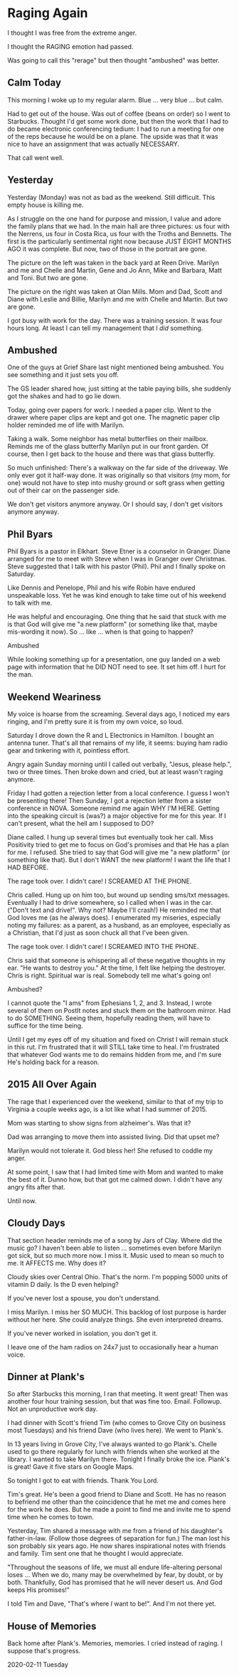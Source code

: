# Raging Again

I thought I was free from the extreme anger.

I thought the RAGING emotion had passed.

Was going to call this "rerage" but then thought "ambushed" was better.

## Calm Today

This morning I woke up to my regular alarm.
Blue ... very blue ... but calm.

Had to get out of the house.
Was out of coffee (beans on order) so I went to Starbucks.
Thought I'd get some work done, but then the work that I had to do
became electronic conferencing tedium: I had to run a meeting for one
of the reps because he would be on a plane. The upside was that it
was nice to have an assignment that was actually NECESSARY.

That call went well.

## Yesterday

Yesterday (Monday) was not as bad as the weekend.
Still difficult. This empty house is killing me.

As I struggle on the one hand for purpose and mission,
I value and adore the family plans that we had. In the main hall
are three pictures: us four with the Nerrens, us four in Costa Rica,
us four with the Troths and Bennetts. The first is the particularly
sentimental right now because JUST EIGHT MONTHS AGO it was complete.
But now, two of those in the portrait are gone.

The picture on the left was taken in the back yard at Reen Drive.
Marilyn and me and Chelle and Martin, Gene and Jo Ann, Mike and
Barbara, Matt and Toni. But two are gone.

The picture on the right was taken at Olan Mills.
Mom and Dad, Scott and Diane with Leslie and Billie,
Marilyn and me with Chelle and Martin. But two are gone.

I got busy with work for the day.
There was a training session. It was four hours long.
At least I can tell my management that I *did* something.

## Ambushed

One of the guys at Grief Share last night mentioned being ambushed.
You see something and it just sets you off.

The GS leader shared how, just sitting at the table paying bills,
she suddenly got the shakes and had to go lie down.

Today, going over papers for work. I needed a paper clip.
Went to the drawer where paper clips are kept and got one.
The magnetic paper clip holder reminded me of life with Marilyn.

Taking a walk. Some neighbor has metal butterflies on their mailbox.
Reminds me of the glass butterfly Marilyn put in our front garden.
Of course, then I get back to the house and there was that
glass butterfly.

So much unfinished: There's a walkway on the far side of the driveway.
We only ever got it half-way done. It was originally so that visitors
(my mom, for one) would not have to step into mushy ground or soft
grass when getting out of their car on the passenger side.

We don't get visitors anymore anyway.
Or I should say, *I* don't get visitors anymore anyway.

## Phil Byars

Phil Byars is a pastor in Elkhart.
Steve Etner is a counselor in Granger.
Diane arranged for me to meet with Steve when I was in Granger
over Christmas. Steve suggested that I talk with his pastor (Phil).
Phil and I finally spoke on Saturday.

Like Dennis and Penelope, Phil and his wife Robin have endured
unspeakable loss. Yet he was kind enough to take time out of
his weekend to talk with me.

He was helpful and encouraging.
One thing that he said that stuck with me is that God will give me
"a new platform" (or something like that, maybe mis-wording it now).
So ... like ... when is that going to happen?

Ambushed

While looking something up for a presentation, one guy landed on a
web page with information that he DID NOT need to see. It set him off.
I hurt for the man.

## Weekend Weariness

My voice is hoarse from the screaming.
Several days ago, I noticed my ears ringing,
and I'm pretty sure it is from my own voice, so loud.

Saturday I drove down the R and L Electronics in Hamilton.
I bought an antenna tuner. That's all that remains of my life, it seems:
buying ham radio gear and tinkering with it, pointless effort.

Angry again Sunday morning until I called out verbally,
"Jesus, please help.", two or three times. 
 Then broke 
 down and cried, but at least wasn't raging anymore.

Friday I had gotten a rejection letter from a local conference.
I guess I won't be presenting there! Then Sunday, I got a rejection letter
from a sister conference in NOVA. Someone remind me again WHY I'M HERE.
Getting into the speaking circuit is (was?) a major objective for me
for this year. If I can't present, what the hell am I supposed to DO?

Diane called. I hung up several times but eventually took her call.
Miss Positivity tried to get me to focus on God's promises and that
He has a plan for me.
I refused. She tried to say that God will give me "a new platform"
(or something like that). But I don't WANT the new platform!
I want the life that I HAD BEFORE.

The rage took over. I didn't care! I SCREAMED AT THE PHONE.

Chris called. Hung up on him too, but wound up sending sms/txt
messages. Eventually I had to drive somewhere, so I called when I
was in the car. ("Don't text and drive!". Why not? Maybe I'll crash!)
He reminded me that God loves me (as he always does).
I enumerated my miseries, especially noting my failures:
as a parent, as a husband, as an employee, especially as a Christian,
that I'd just as soon chuck all that I've been given.

The rage took over. I didn't care! I SCREAMED INTO THE PHONE.

Chris said that someone is whispering all of these negative thoughts in
 my ear.
"He wants to destroy you." At the time, I felt like helping the destroyer.
Chris is right. Spiritual war is real. Somebody tell me what's going on!

Ambushed?

I cannot quote the "I ams" from Ephesians 1, 2, and 3.
Instead, I wrote several of them on PostIt notes and stuck them
on the bathroom mirror. Had to do SOMETHING. Seeing them, hopefully
reading them, will have to suffice for the time being.

Until I get my eyes off of my situation and fixed on Christ
I will remain stuck in this rut. I'm frustrated that it will STILL
take time to heal. I'm frustrated that whatever God wants me to do
remains hidden from me, and I'm sure He's holding back for a reason.

## 2015 All Over Again

The rage that I experienced over the weekend, similar to that of
my trip to Virginia a couple weeks ago, is a lot like what I had
summer of 2015.

Mom was starting to show signs from alzheimer's. Was that it?

Dad was arranging to move them into assisted living. Did that upset me?

Marilyn would not tolerate it. God bless her! She refused to coddle
my anger.

At some point, I saw that I had limited time with Mom and wanted to
make the best of it. Dunno how, but that got me calmed down.
I didn't have any angry fits after that.

Until now.

## Cloudy Days

That section header reminds me of a song by Jars of Clay.
Where did the music go? I haven't been able to listen ... sometimes
even before Marilyn got sick, but so much more now. I miss it.
Music used to mean so much to me. It AFFECTS me. Why does it?

Cloudy skies over Central Ohio. That's the norm.
I'm popping 5000 units of vitamin D daily. Is the D even helping?

If you've never lost a spouse, you don't understand.

I miss Marilyn. I miss her SO MUCH.
This backlog of lost purpose is harder without her here.
She could analyze things. She even interpreted dreams.

If you've never worked in isolation, you don't get it.

I leave one of the ham radios on 24x7 just to occasionally hear
a human voice.

## Dinner at Plank's

So after Starbucks this morning, I ran that meeting. It went great!
Then was another four hour training session, but that was fine too.
Email. Followup. Not an unproductive work day.

I had dinner with Scott's friend Tim (who comes to Grove City
on business most Tuesdays) and his friend Dave (who lives here).
We went to Plank's.

In 13 years living in Grove City, I've always wanted to go Plank's.
Chelle used to go there regularly for lunch with friends when she
worked at the library. I wanted to take Marilyn there.
Tonight I finally broke the ice. Plank's is great!
Gave it five stars on Google Maps.

So tonight I got to eat with friends. Thank You Lord.

Tim's great. He's been a good friend to Diane and Scott.
He has no reason to befriend me other than the coincidence that
he met me and comes here for the work he does. But he made a point
to find me and invite me to spend time when he comes to town.

Yesterday,
Tim shared a message with me from a friend of his daughter's
father-in-law. (Follow those degrees of separation for fun.) The man
lost his son probably six years ago. He now shares inspirational notes
with friends and family. Tim sent one that he thought I would appreciate.

"Throughout the seasons of life, we must all endure life-altering
personal loses ... When we do, many may be overwhelmed by fear, by doubt,
or by both. Thankfully, God has promised that he will never desert us.
And God keeps His promises!"

I told Tim and Dave, "That's where *I* want to be!".
And I'm not there yet.

## House of Memories

Back home after Plank's.
Memories, memories.
I cried instead of raging. I suppose that's progress.

2020-02-11 Tuesday



